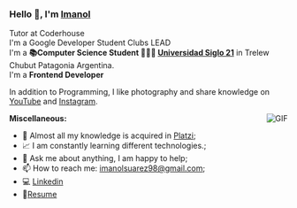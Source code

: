 
### Hello 👋, I'm [Imanol](https://github.com/FranciscoImanolSuarez)
Tutor at Coderhouse </br>
I'm a Google Developer Student Clubs LEAD  </br>
I'm a **📚Computer Science Student  👨🏽‍💼 [Universidad Siglo 21](https://21.edu.ar/)** in Trelew Chubut Patagonia Argentina.</br>
I'm a **Frontend Developer**


In addition to Programming, I like photography and share knowledge on [YouTube](https://www.youtube.com/channel/UCertEEQ8ghoqx16Og_B27Zg/featured?view_as=subscriber) and [Instagram](https://www.instagram.com/inl_ab/).

  <img align="right" alt="GIF" src="https://media1.tenor.com/images/1c6140897565e34a4e98f618e220dc0d/tenor.gif?itemid=9358372" />
  
**Miscellaneous:**
- 🤔 Almost all my knowledge is acquired in [Platzi](https://www.platzi.com/@Fsuarez);
- 📈 I am constantly learning different technologies.;
- 💬 Ask me about anything, I am happy to help;
- 📫 How to reach me: <imanolsuarez98@gmail.com>;
- 💻 [Linkedin](https://www.linkedin.com/in/francisco-suarez/)
- 📝[Resume](https://drive.google.com/file/d/1D47JTtFQ3HE_Yh4iK76jCxwnOBwGH9FH/view?usp=sharing)
